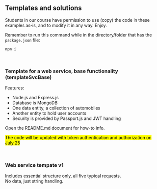 ## Templates and solutions

Students in our course have permission to use (copy) the code in these examples as-is, and to modify it in any way. Enjoy.

Remember to run this command while in the directory/folder that has the `package.json` file:

```
npm i
```

<br>

### Template for a web service, base functionality (templateSvcBase)

Features:
* Node.js and Express.js
* Database is MongoDB
* One data entity, a collection of automobiles
* Another entity to hold user accounts
* Security is provided by Passport.js and JWT handling

Open the README.md document for how-to info.

<mark>The code will be updated with token authentication and authorization on July 25</mark>

<br>

### Web service tempate v1

Includes essential structure only, all five typical requests.  
No data, just string handling.  

<br>
